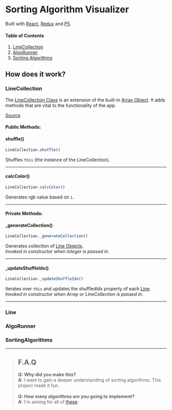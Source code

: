 # Sorting Algorithm Visualizer
Built with [React](http://reactjs.org), [Redux](http://redux.js.org) and [P5](https://p5js.org/).

#### Table of Contents
1. [LineCollection](#LineCollection)
1. [AlgoRunner](#AlgoRunner)
1. [Sorting Algorithms](#SortingAlgorithms)


## How does it work?

### LineCollection

The [LineCollection Class](https://github.com/rafeautie/sorting-algorithm-visualizer/blob/master/src/LineCollection/index.js) is an extension of the built-in [Array Object](https://developer.mozilla.org/en-US/docs/Web/JavaScript/Reference/Global_Objects/Array). It adds methods that are vital to the functionality of the app.

[Source](https://github.com/rafeautie/sorting-algorithm-visualizer/blob/master/src/LineCollection/index.js)

#### Public Methods:
#### shuffle()
```javascript
LineCollection.shuffle()
```
Shuffles `this` (the instance of the LineCollection).

---
#### calcColor()
```javascript
LineCollection.calcColor()
```
Generates rgb value based on `i`.

---

#### Private Methods:
#### _generateCollection()
```javascript
LineCollection._generateCollection()
```
Generates collection of [Line Objects](#Line).\
*Invoked in constructor when integer is passed in.*

---
#### _updateShuffleIdx()
```javascript
LineCollection._updateShuffleIdx()
```
Iterates over `this` and updates the shuffledIdx property of each [Line](#Line).\
*Invoked in constructor when Array or LineCollection is passed in.*

---


### Line

### AlgoRunner

### SortingAlgorithms
---

> ## F.A.Q
>__Q: Why did you make this?__\
__A__: I want to gain a deeper understanding of sorting algorithms. This project made it fun.\
\
>__Q: How many algorithms are you going to implement?__\
>__A__: I'm aiming for all of [these](https://www.bigocheatsheet.com/#sorting).